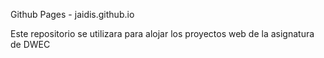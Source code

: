 Github Pages - jaidis.github.io

Este repositorio se utilizara para alojar los proyectos web de la asignatura de DWEC
